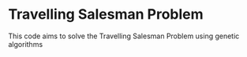 # Travelling Salesman Problem
This code aims to solve the Travelling Salesman Problem using genetic algorithms
